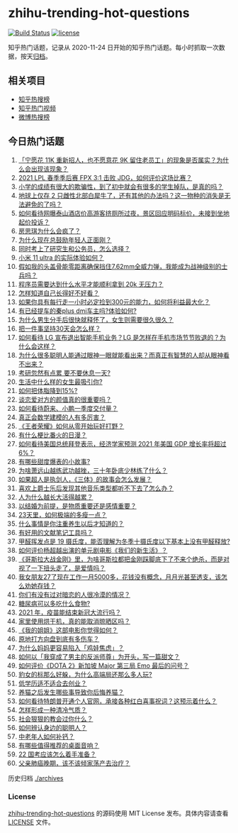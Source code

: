 # zhihu-trending-hot-questions

[![Build Status](https://github.com/justjavac/zhihu-trending-hot-questions/workflows/ci/badge.svg?branch=master)](https://github.com/justjavac/zhihu-trending-hot-questions/actions)
[![license](https://img.shields.io/github/license/justjavac/zhihu-trending-hot-questions)](https://github.com/justjavac/zhihu-trending-hot-questions/blob/master/LICENSE)

知乎热门话题，记录从 2020-11-24 日开始的知乎热门话题。每小时抓取一次数据，按天[归档](./archives)。

## 相关项目

- [知乎热搜榜](https://github.com/justjavac/zhihu-trending-top-search)
- [知乎热门视频](https://github.com/justjavac/zhihu-trending-hot-video)
- [微博热搜榜](https://github.com/justjavac/weibo-trending-hot-search)

## 今日热门话题

<!-- BEGIN -->
<!-- 最后更新时间 Tue Apr 06 2021 04:00:48 GMT+0800 (China Standard Time) -->
1. [「宁愿花 11K 重新招人，也不愿意花 9K 留住老员工」的现象是否属实？为什么会出现该现象？](https://www.zhihu.com/question/63878469)
1. [2021 LPL 春季季后赛 FPX 3:1 击败 JDG，如何评价这场比赛？](https://www.zhihu.com/question/453032259)
1. [小学的成绩有很大的欺骗性，到了初中就会有很多的学生掉队，是真的吗？](https://www.zhihu.com/question/433616847)
1. [地球上仅存 2 只雌性北部白犀牛了，还有其他的办法吗？这一物种的消失是无法避免的了吗？](https://www.zhihu.com/question/452987608)
1. [如何看待网曝泰山酒店价高游客挤厕所过夜，景区回应明码标价，未接到坐地起价投诉？](https://www.zhihu.com/question/452920549)
1. [房思琪为什么会疯了？](https://www.zhihu.com/question/345391080)
1. [为什么现在总鼓励年轻人正面刚？](https://www.zhihu.com/question/440608876)
1. [同时考上了研究生和公务员，怎么选择？](https://www.zhihu.com/question/452303549)
1. [小米 11 ultra 的实际体验如何？](https://www.zhihu.com/question/452077572)
1. [假如我的头盖骨能零距离确保挡住7.62mm全威力弹，我能成为战神级别的士兵吗？](https://www.zhihu.com/question/444459120)
1. [程序员需要达到什么水平才能顺利拿到 20k 无压力？](https://www.zhihu.com/question/47597895)
1. [怎样知道自己长得好不好看？](https://www.zhihu.com/question/27471809)
1. [如果你具有每行走一小时必定捡到300元的能力，如何将利益最大化？](https://www.zhihu.com/question/439876862)
1. [有已经提车的秦plus dmi车主吗?体验如何?](https://www.zhihu.com/question/449778341)
1. [为什么男生分手后很快就释怀了，女生则需要很久很久？](https://www.zhihu.com/question/432503865)
1. [把一件事坚持30天会怎么样？](https://www.zhihu.com/question/445399418)
1. [如何看待 LG 宣布退出智能手机业务？LG 是怎样在手机市场节节败退的？为什么会这样？](https://www.zhihu.com/question/452990678)
1. [为什么很多聪明人能通过眼神一眼就能看出来？而真正有智慧的人却从眼神看不出来？](https://www.zhihu.com/question/55333539)
1. [考研忽然有点累 要不要休息一天?](https://www.zhihu.com/question/449949480)
1. [生活中什么样的女生最吸引你?](https://www.zhihu.com/question/444452485)
1. [如何把体脂降到15%?](https://www.zhihu.com/question/361928955)
1. [谈恋爱对方的颜值真的很重要吗？](https://www.zhihu.com/question/317503761)
1. [如何看待蔚来、小鹏一季度交付量？](https://www.zhihu.com/question/452399350)
1. [真正会数学建模的人有多厉害？](https://www.zhihu.com/question/35586846)
1. [《王者荣耀》如何从零开始玩好打野？](https://www.zhihu.com/question/311865436)
1. [有什么梗比番火的日漫？](https://www.zhihu.com/question/451808133)
1. [如何看待美国总统拜登表示，经济学家预测 2021 年美国 GDP 增长率将超过 6%？](https://www.zhihu.com/question/451302635)
1. [有哪些甜度爆表的小故事?](https://www.zhihu.com/question/375026587)
1. [为啥萧远山越练武功越挫，三十年卧底少林练了什么？](https://www.zhihu.com/question/31877611)
1. [如果超人是执剑人，《三体》的故事会怎么发展？](https://www.zhihu.com/question/452625242)
1. [喜欢上爵士乐后发现其他音乐类型都听不下去了怎么办？](https://www.zhihu.com/question/46930311)
1. [人为什么越长大活得越累？](https://www.zhihu.com/question/446778429)
1. [以结婚为前提，是物质重要还是感情重要？](https://www.zhihu.com/question/450592072)
1. [23天里，如何极端的多瘦一点？](https://www.zhihu.com/question/286276200)
1. [什么事情是你注重养生以后才知道的？](https://www.zhihu.com/question/451372641)
1. [有好用的文献笔记工具吗？](https://www.zhihu.com/question/21151769)
1. [甲醛挥发点是 19 摄氏度，能否理解为冬季十摄氏度以下基本上没有甲醛释放?](https://www.zhihu.com/question/428094860)
1. [如何评价杨超越出演的单元剧电影《我们的新生活》？](https://www.zhihu.com/question/452669759)
1. [《哥斯拉大战金刚》里，为啥哥斯拉都把金刚踩脚底下了不来个绝杀，而是对视了一下扭头走了，是爱情吗？](https://www.zhihu.com/question/451605997)
1. [我女朋友27了现在工作一月5000多，花钱没有概念，月月光甚至透支，该怎么劝她存钱？](https://www.zhihu.com/question/428842571)
1. [你们有没有过对暗恋的人很冷漠的情况？](https://www.zhihu.com/question/450314231)
1. [糖尿病可以多吃什么食物?](https://www.zhihu.com/question/362031729)
1. [2021 年，疫苗能结束新冠大流行吗？](https://www.zhihu.com/question/436868073)
1. [家里使用烘干机，真的能取消晾晒区吗？](https://www.zhihu.com/question/450607143)
1. [《我的姐姐》这部电影你觉得如何？](https://www.zhihu.com/question/450067672)
1. [原地打方向盘到底有多伤车？](https://www.zhihu.com/question/354665595)
1. [为什么妈妈更容易陷入「鸡娃焦虑」？](https://www.zhihu.com/question/451871565)
1. [如何以「我穿成了男主的反派师尊」为开头，写一篇甜文？](https://www.zhihu.com/question/433065335)
1. [如何评价《DOTA 2》新加坡 Major 第三局 Emo 最后的问号？](https://www.zhihu.com/question/452961546)
1. [豹女的标那么好躲，为什么高端局还那么多人玩?](https://www.zhihu.com/question/451881236)
1. [低学历适不适合去创业？](https://www.zhihu.com/question/452538304)
1. [养猫之后发生哪些事导致你后悔养猫？](https://www.zhihu.com/question/299176886)
1. [如何看待特朗普开通个人官网，承接各种红白喜事祝词？这预示着什么？](https://www.zhihu.com/question/452171246)
1. [怎样形成一种清冷气质？](https://www.zhihu.com/question/446855234)
1. [社会狠狠的教会过你什么？](https://www.zhihu.com/question/431538148)
1. [如何辨认身边的聪明人？](https://www.zhihu.com/question/28484672)
1. [中老年人如何补钙？](https://www.zhihu.com/question/24061487)
1. [有哪些值得推荐的桌面音响？](https://www.zhihu.com/question/32187617)
1. [22 国考应该怎么着手准备？](https://www.zhihu.com/question/430399897)
1. [父亲肺癌晚期，该不该倾家荡产去治疗？](https://www.zhihu.com/question/446433748)
<!-- END -->

历史归档 [./archives](./archives)

### License

[zhihu-trending-hot-questions](https://github.com/justjavac/zhihu-trending-hot-questions) 的源码使用 MIT License 发布。具体内容请查看 [LICENSE](./LICENSE) 文件。
